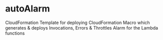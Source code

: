 # autoAlarm
CloudFormation Template for deploying CloudFormation Macro which generates &amp; deploys Invocations, Errors &amp; Throttles Alarm for the Lambda functions
